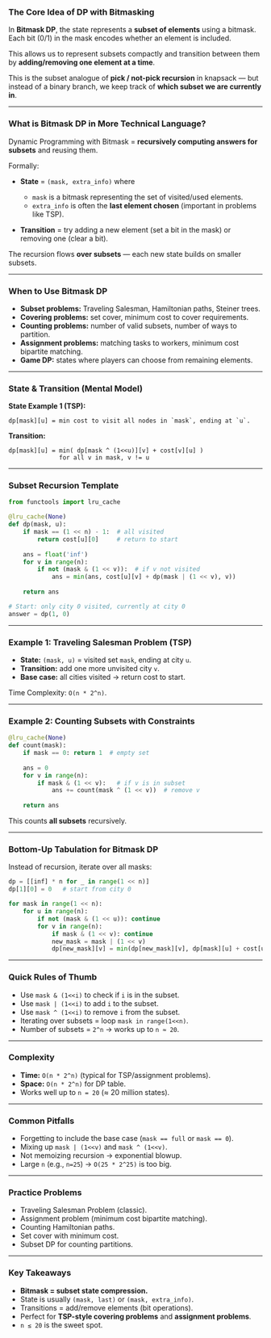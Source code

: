 ### The Core Idea of DP with Bitmasking

In **Bitmask DP**, the state represents a **subset of elements** using a bitmask.
Each bit (0/1) in the mask encodes whether an element is included.

This allows us to represent subsets compactly and transition between them by **adding/removing one element at a time**.

This is the subset analogue of **pick / not-pick recursion** in knapsack — but instead of a binary branch, we keep track of **which subset we are currently in**.

---

### What is Bitmask DP in More Technical Language?

Dynamic Programming with Bitmask = **recursively computing answers for subsets** and reusing them.

Formally:

* **State** = `(mask, extra_info)` where

  * `mask` is a bitmask representing the set of visited/used elements.
  * `extra_info` is often the **last element chosen** (important in problems like TSP).

* **Transition** = try adding a new element (set a bit in the mask) or removing one (clear a bit).

The recursion flows **over subsets** — each new state builds on smaller subsets.

---

### When to Use Bitmask DP

* **Subset problems:** Traveling Salesman, Hamiltonian paths, Steiner trees.
* **Covering problems:** set cover, minimum cost to cover requirements.
* **Counting problems:** number of valid subsets, number of ways to partition.
* **Assignment problems:** matching tasks to workers, minimum cost bipartite matching.
* **Game DP:** states where players can choose from remaining elements.

---

### State & Transition (Mental Model)

**State Example 1 (TSP):**

```text
dp[mask][u] = min cost to visit all nodes in `mask`, ending at `u`.
```

**Transition:**

```text
dp[mask][u] = min( dp[mask ^ (1<<u)][v] + cost[v][u] )
              for all v in mask, v != u
```

---

### Subset Recursion Template

```python
from functools import lru_cache

@lru_cache(None)
def dp(mask, u):
    if mask == (1 << n) - 1:  # all visited
        return cost[u][0]     # return to start
    
    ans = float('inf')
    for v in range(n):
        if not (mask & (1 << v)):  # if v not visited
            ans = min(ans, cost[u][v] + dp(mask | (1 << v), v))
    
    return ans

# Start: only city 0 visited, currently at city 0
answer = dp(1, 0)
```

---

### Example 1: Traveling Salesman Problem (TSP)

* **State:** `(mask, u)` = visited set `mask`, ending at city `u`.
* **Transition:** add one more unvisited city `v`.
* **Base case:** all cities visited → return cost to start.

Time Complexity: `O(n * 2^n)`.

---

### Example 2: Counting Subsets with Constraints

```python
@lru_cache(None)
def count(mask):
    if mask == 0: return 1  # empty set
    
    ans = 0
    for v in range(n):
        if mask & (1 << v):   # if v is in subset
            ans += count(mask ^ (1 << v))  # remove v
    
    return ans
```

This counts **all subsets** recursively.

---

### Bottom-Up Tabulation for Bitmask DP

Instead of recursion, iterate over all masks:

```python
dp = [[inf] * n for _ in range(1 << n)]
dp[1][0] = 0   # start from city 0

for mask in range(1 << n):
    for u in range(n):
        if not (mask & (1 << u)): continue
        for v in range(n):
            if mask & (1 << v): continue
            new_mask = mask | (1 << v)
            dp[new_mask][v] = min(dp[new_mask][v], dp[mask][u] + cost[u][v])
```

---

### Quick Rules of Thumb

* Use `mask & (1<<i)` to check if `i` is in the subset.
* Use `mask | (1<<i)` to add `i` to the subset.
* Use `mask ^ (1<<i)` to remove `i` from the subset.
* Iterating over subsets = loop `mask in range(1<<n)`.
* Number of subsets = `2^n` → works up to `n ≈ 20`.

---

### Complexity

* **Time:** `O(n * 2^n)` (typical for TSP/assignment problems).
* **Space:** `O(n * 2^n)` for DP table.
* Works well up to `n = 20` (≈ 20 million states).

---

### Common Pitfalls

* Forgetting to include the base case (`mask == full` or `mask == 0`).
* Mixing up `mask | (1<<v)` and `mask ^ (1<<v)`.
* Not memoizing recursion → exponential blowup.
* Large `n` (e.g., `n=25`) → `O(25 * 2^25)` is too big.

---

### Practice Problems

* Traveling Salesman Problem (classic).
* Assignment problem (minimum cost bipartite matching).
* Counting Hamiltonian paths.
* Set cover with minimum cost.
* Subset DP for counting partitions.

---

### Key Takeaways

* **Bitmask = subset state compression.**
* State is usually `(mask, last)` or `(mask, extra_info)`.
* Transitions = add/remove elements (bit operations).
* Perfect for **TSP-style covering problems** and **assignment problems**.
* `n ≤ 20` is the sweet spot.

